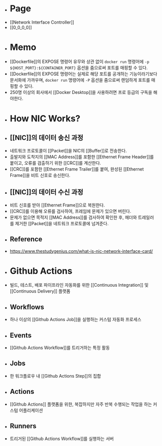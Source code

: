 - # Page
- [[Network Interface Controller]]
- [[0_0_0_0]]
- # Memo
- [[Dockerfile]]의 EXPOSE 명령어 유무와 상관 없이 `docker run` 명령어에 `-p ${HOST_PORT}:${CONTAINER_PORT}` 옵션을 줌으로써 포트를 매핑할 수 있다.
- [[Dockerfile]]의 EXPOSE 명령어는 실제로 해당 포트를 공개하는 기능이라기보다 문서화에 가까우며, `docker run` 명령어에 `-P` 옵션을 줌으로써 랜덤하게 포트를 매핑할 수 있다.
- 250명 이상의 회사에서 [[Docker Desktop]]을 사용하려면 프로 등급의 구독을 해야한다.
- # How NIC Works?
- ## [[NIC]]의 데이터 송신 과정
- 네트워크 프로토콜이 [[Packet]]을 NIC의 [[Buffer]]로 전송한다.
- 출발지와 도착지의 [[MAC Address]]를 포함한 [[Ethernet Frame Header]]를 붙이고, 오류를 검출하기 위한 [[CRC]]를 계산한다.
- [[CRC]]를 포함한 [[Ethernet Frame Trailer]]를 붙여, 완성된 [[Ethernet Frame]]을 비트 신호로 송신한다.
- ## [[NIC]]의 데이터 수신 과정
- 비트 신호를 받아 [[Ethernet Frame]]으로 복원한다.
- [[CRC]]를 이용해 오류를 검사하여, 프레임에 문제가 있으면 버린다.
- 문제가 없으면 목적지 [[MAC Address]]를 검사하여 확인한 후, 헤더와 트레일러를 제거한 [[Packet]]을 네트워크 프로토콜에 넘겨준다.
- ## Reference
- https://www.thestudygenius.com/what-is-nic-network-interface-card/
- # Github Actions
- 빌드, 테스트, 배포 파이프라인 자동화를 위한 [[Continuous Integration]] 및 [[Continuous Delivery]] 플랫폼
- ## Workflows
- 하나 이상의 [[Github Actions Job]]을 실행하는 커스텀 자동화 프로세스
- ## Events
- [[Github Actions Workflow]]를 트리거하는 특정 활동
- ## Jobs
- 한 워크플로우 내 [[Github Actions Step]]의 집합
- ## Actions
- [[Github Actions]] 플랫폼을 위한, 복잡하지만 자주 반복 수행되는 작업을 하는 커스텀 어플리케이션
- ## Runners
- 트리거된 [[Github Actions Workflow]]를 실행하는 서버
